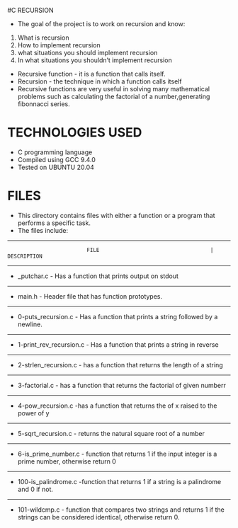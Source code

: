 #C RECURSION
* The goal of the project is to work on recursion and know:
1. What is recursion
2. How to implement recursion
3. what situations you should implement recursion
4. In what situations you shouldn’t implement recursion

* Recursive function - it is a function that calls itself.
* Recursion - the technique in which a function calls itself
* Recursive functions are very useful in solving many mathematical problems such as calculating the factorial of a number,generating fibonnacci series.

# TECHNOLOGIES USED
* C programming language
* Compiled using GCC 9.4.0
* Tested on UBUNTU 20.04

# FILES
* This directory contains files with either a function or a program that performs a specific task.
* The files include:

-----------------------------------------------------------------------------------------------------------------------------------------------------------------------
                             FILE                                   |                    DESCRIPTION                        
-----------------------------------------------------------------------------------------------------------------------------------------------------------------------
* _putchar.c - Has a function that prints output on stdout
-----------------------------------------------------------------------------------------------------------------------------------------------------------------------
* main.h - Header file that has function prototypes.
-----------------------------------------------------------------------------------------------------------------------------------------------------------------------
* 0-puts_recursion.c - Has a function that prints a string followed by a newline.
-----------------------------------------------------------------------------------------------------------------------------------------------------------------------
* 1-print_rev_recursion.c - Has a function that prints a string in reverse
-----------------------------------------------------------------------------------------------------------------------------------------------------------------------
* 2-strlen_recursion.c - has a function that returns the length of a string
-----------------------------------------------------------------------------------------------------------------------------------------------------------------------
* 3-factorial.c - has a function that returns the factorial of given numberr
-----------------------------------------------------------------------------------------------------------------------------------------------------------------------
* 4-pow_recursion.c -has a function that returns the of x raised to the power of y
-----------------------------------------------------------------------------------------------------------------------------------------------------------------------
* 5-sqrt_recursion.c - returns the natural square root of a number
-----------------------------------------------------------------------------------------------------------------------------------------------------------------------
* 6-is_prime_number.c - function that returns 1 if the input integer is a prime number, otherwise return 0
----------------------------------------------------------------------------------------------------------------------------------------------------------------------
* 100-is_palindrome.c -function that returns 1 if a string is a palindrome and 0 if not.
---------------------------------------------------------------------------------------------------------------------------------------------------------------------
* 101-wildcmp.c - function that compares two strings and returns 1 if the strings can be considered identical, otherwise return 0.
